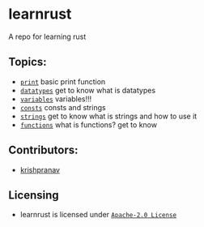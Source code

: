 # learnrust
A repo for learning rust 

## Topics:
- [`print`](print) basic print function
- [`datatypes`](datatypes) get to know what is datatypes
- [`variables`](variables) variables!!!
- [`consts`](consts) consts and strings
- [`strings`](strings) get to know what is strings and how to use it
- [`functions`](functions) what is functions? get to know

## Contributors:
- [krishpranav](https://github.com/krishpranav)

## Licensing
- learnrust is licensed under [`Apache-2.0 License`](LICENSE)